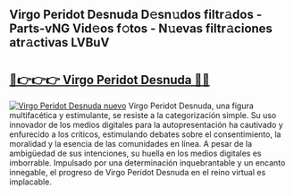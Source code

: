 ## Virgo Peridot Desnuda D𝚎sn𝚞dos filtr𝚊dos - Parts-vNG Vid𝚎os f𝚘tos - N𝚞evas filtr𝚊ciones atr𝚊ctivas LVBuV

# <h2><a href="http://mb1jw1.tromn.icu/?c=Virgo+Peridot+Desnuda">🔗👉👉👉 Virgo Peridot Desnuda 🔗🔗</a></h2>

[![Virgo Peridot Desnuda nuevo](https://i.imgur.com/pEAQMta.gif)](http://mb1jw1.tromn.icu/?c=Virgo+Peridot+Desnuda)
Virgo Peridot Desnuda, una figura multifacética y estimulante, se resiste a la categorización simple. Su uso innovador de los medios digitales para la autopresentación ha cautivado y enfurecido a los críticos, estimulando debates sobre el consentimiento, la moralidad y la esencia de las comunidades en línea. A pesar de la ambigüedad de sus intenciones, su huella en los medios digitales es imborrable. Impulsado por una determinación inquebrantable y un encanto innegable, el progreso de Virgo Peridot Desnuda en el reino virtual es implacable.
